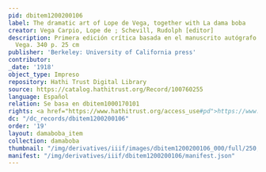 ```yaml
---
pid: dbitem1200200106
label: The dramatic art of Lope de Vega, together with La dama boba
creator: Vega Carpio, Lope de ; Schevill, Rudolph [editor]
description: Primera edición crítica basada en el manuscrito autógrafo de Lope de
  Vega. 340 p. 25 cm
publisher: 'Berkeley: University of California press'
contributor:
_date: '1918'
object_type: Impreso
repository: Hathi Trust Digital Library
source: https://catalog.hathitrust.org/Record/100760255
language: Español
relation: Se basa en dbitem1000170101
rights: <a href="https://www.hathitrust.org/access_use#pd">https://www.hathitrust.org/access_use#pd</a>
dc: "/dc_records/dbitem1200200106"
order: '19'
layout: damaboba_item
collection: damaboba
thumbnail: "/img/derivatives/iiif/images/dbitem1200200106_000/full/250,/0/default.jpg"
manifest: "/img/derivatives/iiif/dbitem1200200106/manifest.json"
---
```


